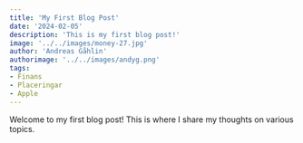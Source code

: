 ```yaml
---
title: 'My First Blog Post'
date: '2024-02-05'
description: 'This is my first blog post!'
image: '../../images/money-27.jpg'
author: 'Andreas Gåhlin'
authorimage: '../../images/andyg.png'
tags:
- Finans
- Placeringar
- Apple
---
```


Welcome to my first blog post! This is where I share my thoughts on various topics.

<!-- Additional content goes here -->